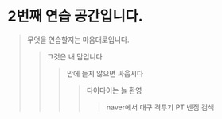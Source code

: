 2번째 연습 공간입니다.
======================
>무엇을 연습할지는 마음대로입니다.
>    >그것은 내 맘입니다
>    >    >맘에 들지 않으면 싸웁시다
>    >    >    >다이다이는 늘 환영
>    >    >    >    >naver에서 대구 격투기 PT 벤짐 검색
